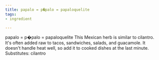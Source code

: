 ```yaml
---
title: papalo = p�palo = papaloquelite
tags:
- ingredient

---
```

papalo = p�palo = papaloquelite This Mexican herb is similar to cilantro. It's often added raw to tacos, sandwiches, salads, and guacamole. It doesn't handle heat well, so add it to cooked dishes at the last minute. Substitutes: cilantro
